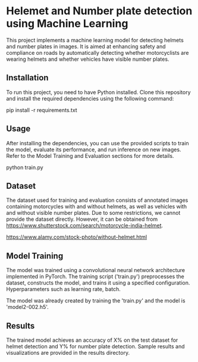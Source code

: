 
# Helemet and Number plate detection using Machine Learning

This project implements a machine learning model for detecting helmets and number plates in images. It is aimed at enhancing safety and compliance on roads by automatically detecting whether motorcyclists are wearing helmets and whether vehicles have visible number plates.


## Installation
To run this project, you need to have Python installed. Clone this repository and install the required dependencies using the following command:

pip install -r requirements.txt
## Usage
After installing the dependencies, you can use the provided scripts to train the model, evaluate its performance, and run inference on new images. Refer to the Model Training and Evaluation sections for more details.

python train.py


## Dataset

The dataset used for training and evaluation consists of annotated images containing motorcycles with and without helmets, as well as vehicles with and without visible number plates. Due to some restrictions, we cannot provide the dataset directly. However, it can be obtained from https://www.shutterstock.com/search/motorcycle-india-helmet.

https://www.alamy.com/stock-photo/without-helmet.html

## Model Training
The model was trained using a convolutional neural network architecture implemented in PyTorch. The training script ('train.py') preprocesses the dataset, constructs the model, and trains it using a specified configuration. Hyperparameters such as learning rate, batch.

The model was already created by training the 'train.py' and the model is 'model2-002.h5'.
## Results
The trained model achieves an accuracy of X% on the test dataset for helmet detection and Y% for number plate detection. Sample results and visualizations are provided in the results directory.